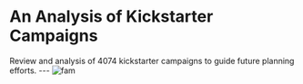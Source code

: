 # An Analysis of Kickstarter Campaigns
Review and analysis of 4074 kickstarter campaigns to guide future planning efforts. ---
![fam](c:\Users\sethb\OneDrive\Desktop\fam.jpg)
